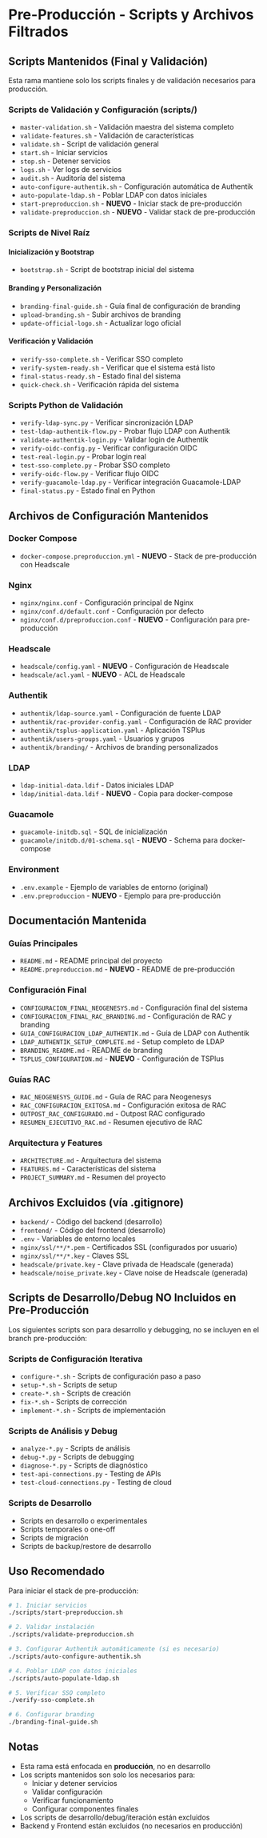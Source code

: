 # Pre-Producción - Scripts y Archivos Filtrados

## Scripts Mantenidos (Final y Validación)

Esta rama mantiene solo los scripts finales y de validación necesarios para producción.

### Scripts de Validación y Configuración (scripts/)

- `master-validation.sh` - Validación maestra del sistema completo
- `validate-features.sh` - Validación de características
- `validate.sh` - Script de validación general
- `start.sh` - Iniciar servicios
- `stop.sh` - Detener servicios
- `logs.sh` - Ver logs de servicios
- `audit.sh` - Auditoría del sistema
- `auto-configure-authentik.sh` - Configuración automática de Authentik
- `auto-populate-ldap.sh` - Poblar LDAP con datos iniciales
- `start-preproduccion.sh` - **NUEVO** - Iniciar stack de pre-producción
- `validate-preproduccion.sh` - **NUEVO** - Validar stack de pre-producción

### Scripts de Nivel Raíz

#### Inicialización y Bootstrap
- `bootstrap.sh` - Script de bootstrap inicial del sistema

#### Branding y Personalización
- `branding-final-guide.sh` - Guía final de configuración de branding
- `upload-branding.sh` - Subir archivos de branding
- `update-official-logo.sh` - Actualizar logo oficial

#### Verificación y Validación
- `verify-sso-complete.sh` - Verificar SSO completo
- `verify-system-ready.sh` - Verificar que el sistema está listo
- `final-status-ready.sh` - Estado final del sistema
- `quick-check.sh` - Verificación rápida del sistema

### Scripts Python de Validación

- `verify-ldap-sync.py` - Verificar sincronización LDAP
- `test-ldap-authentik-flow.py` - Probar flujo LDAP con Authentik
- `validate-authentik-login.py` - Validar login de Authentik
- `verify-oidc-config.py` - Verificar configuración OIDC
- `test-real-login.py` - Probar login real
- `test-sso-complete.py` - Probar SSO completo
- `verify-oidc-flow.py` - Verificar flujo OIDC
- `verify-guacamole-ldap.py` - Verificar integración Guacamole-LDAP
- `final-status.py` - Estado final en Python

## Archivos de Configuración Mantenidos

### Docker Compose
- `docker-compose.preproduccion.yml` - **NUEVO** - Stack de pre-producción con Headscale

### Nginx
- `nginx/nginx.conf` - Configuración principal de Nginx
- `nginx/conf.d/default.conf` - Configuración por defecto
- `nginx/conf.d/preproduccion.conf` - **NUEVO** - Configuración para pre-producción

### Headscale
- `headscale/config.yaml` - **NUEVO** - Configuración de Headscale
- `headscale/acl.yaml` - **NUEVO** - ACL de Headscale

### Authentik
- `authentik/ldap-source.yaml` - Configuración de fuente LDAP
- `authentik/rac-provider-config.yaml` - Configuración de RAC provider
- `authentik/tsplus-application.yaml` - Aplicación TSPlus
- `authentik/users-groups.yaml` - Usuarios y grupos
- `authentik/branding/` - Archivos de branding personalizados

### LDAP
- `ldap-initial-data.ldif` - Datos iniciales LDAP
- `ldap/initial-data.ldif` - **NUEVO** - Copia para docker-compose

### Guacamole
- `guacamole-initdb.sql` - SQL de inicialización
- `guacamole/initdb.d/01-schema.sql` - **NUEVO** - Schema para docker-compose

### Environment
- `.env.example` - Ejemplo de variables de entorno (original)
- `.env.preproduccion` - **NUEVO** - Ejemplo para pre-producción

## Documentación Mantenida

### Guías Principales
- `README.md` - README principal del proyecto
- `README.preproduccion.md` - **NUEVO** - README de pre-producción

### Configuración Final
- `CONFIGURACION_FINAL_NEOGENESYS.md` - Configuración final del sistema
- `CONFIGURACION_FINAL_RAC_BRANDING.md` - Configuración de RAC y branding
- `GUIA_CONFIGURACION_LDAP_AUTHENTIK.md` - Guía de LDAP con Authentik
- `LDAP_AUTHENTIK_SETUP_COMPLETE.md` - Setup completo de LDAP
- `BRANDING_README.md` - README de branding
- `TSPLUS_CONFIGURATION.md` - **NUEVO** - Configuración de TSPlus

### Guías RAC
- `RAC_NEOGENESYS_GUIDE.md` - Guía de RAC para Neogenesys
- `RAC_CONFIGURACION_EXITOSA.md` - Configuración exitosa de RAC
- `OUTPOST_RAC_CONFIGURADO.md` - Outpost RAC configurado
- `RESUMEN_EJECUTIVO_RAC.md` - Resumen ejecutivo de RAC

### Arquitectura y Features
- `ARCHITECTURE.md` - Arquitectura del sistema
- `FEATURES.md` - Características del sistema
- `PROJECT_SUMMARY.md` - Resumen del proyecto

## Archivos Excluidos (vía .gitignore)

- `backend/` - Código del backend (desarrollo)
- `frontend/` - Código del frontend (desarrollo)
- `.env` - Variables de entorno locales
- `nginx/ssl/**/*.pem` - Certificados SSL (configurados por usuario)
- `nginx/ssl/**/*.key` - Claves SSL
- `headscale/private.key` - Clave privada de Headscale (generada)
- `headscale/noise_private.key` - Clave noise de Headscale (generada)

## Scripts de Desarrollo/Debug NO Incluidos en Pre-Producción

Los siguientes scripts son para desarrollo y debugging, no se incluyen en el branch pre-producción:

### Scripts de Configuración Iterativa
- `configure-*.sh` - Scripts de configuración paso a paso
- `setup-*.sh` - Scripts de setup
- `create-*.sh` - Scripts de creación
- `fix-*.sh` - Scripts de corrección
- `implement-*.sh` - Scripts de implementación

### Scripts de Análisis y Debug
- `analyze-*.py` - Scripts de análisis
- `debug-*.py` - Scripts de debugging
- `diagnose-*.py` - Scripts de diagnóstico
- `test-api-connections.py` - Testing de APIs
- `test-cloud-connections.py` - Testing de cloud

### Scripts de Desarrollo
- Scripts en desarrollo o experimentales
- Scripts temporales o one-off
- Scripts de migración
- Scripts de backup/restore de desarrollo

## Uso Recomendado

Para iniciar el stack de pre-producción:

```bash
# 1. Iniciar servicios
./scripts/start-preproduccion.sh

# 2. Validar instalación
./scripts/validate-preproduccion.sh

# 3. Configurar Authentik automáticamente (si es necesario)
./scripts/auto-configure-authentik.sh

# 4. Poblar LDAP con datos iniciales
./scripts/auto-populate-ldap.sh

# 5. Verificar SSO completo
./verify-sso-complete.sh

# 6. Configurar branding
./branding-final-guide.sh
```

## Notas

- Esta rama está enfocada en **producción**, no en desarrollo
- Los scripts mantenidos son solo los necesarios para:
  - Iniciar y detener servicios
  - Validar configuración
  - Verificar funcionamiento
  - Configurar componentes finales
- Los scripts de desarrollo/debug/iteración están excluidos
- Backend y Frontend están excluidos (no necesarios en producción)
